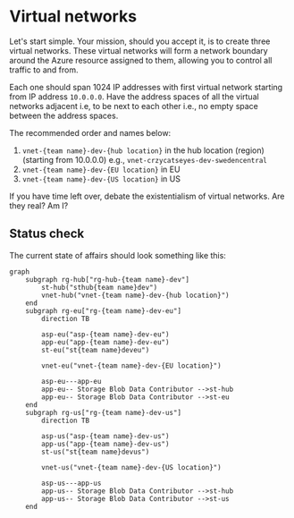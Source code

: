 # Virtual networks

Let's start simple. Your mission, should you accept it, is to create three virtual networks. These virtual networks will form a network boundary around the Azure resource assigned to them, allowing you to control all traffic to and from.

Each one should span 1024 IP addresses with first virtual network starting from IP address `10.0.0.0`. Have the address spaces of all the virtual networks adjacent i.e, to be next to each other i.e., no empty space between the address spaces.

The recommended order and names below:

1. `vnet-{team name}-dev-{hub location}` in the hub location (region) (starting from 10.0.0.0) e.g., `vnet-crzycatseyes-dev-swedencentral`
1. `vnet-{team name}-dev-{EU location}` in EU
1. `vnet-{team name}-dev-{US location}` in US

If you have time left over, debate the existentialism of virtual networks. Are they real? Am I?

## Status check

The current state of affairs should look something like this:

```mermaid
graph
    subgraph rg-hub["rg-hub-{team name}-dev"]
        st-hub("sthub{team name}dev")
        vnet-hub("vnet-{team name}-dev-{hub location}")
    end
    subgraph rg-eu["rg-{team name}-dev-eu"]
        direction TB

        asp-eu("asp-{team name}-dev-eu")
        app-eu("app-{team name}-dev-eu")
        st-eu("st{team name}deveu")

        vnet-eu("vnet-{team name}-dev-{EU location}")

        asp-eu---app-eu
        app-eu-- Storage Blob Data Contributor -->st-hub
        app-eu-- Storage Blob Data Contributor -->st-eu
    end
    subgraph rg-us["rg-{team name}-dev-us"]
        direction TB

        asp-us("asp-{team name}-dev-us")
        app-us("app-{team name}-dev-us")
        st-us("st{team name}devus")

        vnet-us("vnet-{team name}-dev-{US location}")

        asp-us---app-us
        app-us-- Storage Blob Data Contributor -->st-hub
        app-us-- Storage Blob Data Contributor -->st-us
    end
```

